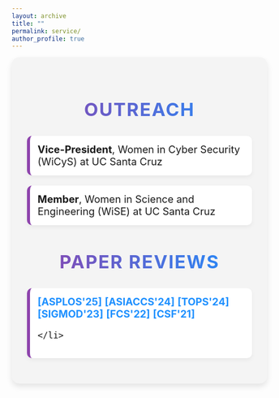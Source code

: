 ```yaml
---
layout: archive
title: ""
permalink: service/
author_profile: true
---
```


<!-- Custom Styles for Page -->
<style>
  /* Style for the page container */
  .service-container {
    max-width: 1500px; /* Wide width for spacious layout */
    margin: 0 auto; /* Center the container */
    padding: 30px; /* Add padding for spacing */
    background-color: #f4f4f4; /* Light grey background for contrast */
    border-radius: 15px; /* Rounded corners for a modern look */
    box-shadow: 0 6px 12px rgba(0, 0, 0, 0.1); /* Slightly deeper shadow for emphasis */
  }

  /* Style for the headings */
  .service-container h2 {
    font-size: 36px; /* Larger font size for emphasis */
    font-weight: bold; /* Bold font for the heading */
    text-align: center; /* Center-align the heading */
    margin-bottom: 30px; /* Space below the heading */
    background: linear-gradient(to right, #8e44ad, #1e90ff); /* Gradient text color */
    -webkit-background-clip: text; /* Clip the background to text */
    color: transparent; /* Transparent text to show gradient */
    text-transform: uppercase; /* Uppercase text for distinction */
    letter-spacing: 2px; /* Spacing between letters for a more open look */
  }

  /* Style for the list items */
  .service-container ul {
    list-style-type: none; /* Remove default list styling */
    padding: 0; /* Remove padding */
  }

  .service-container li {
    font-size: 20px; /* Slightly larger font size for readability */
    margin-bottom: 20px; /* Space below each list item */
    padding: 15px; /* Add padding for space */
    background-color: #ffffff; /* White background for contrast */
    border-left: 6px solid #8e44ad; /* Thicker colored border on the left */
    border-radius: 10px; /* Rounded corners for a softer look */
    box-shadow: 0 4px 8px rgba(0, 0, 0, 0.05); /* Subtle shadow for depth */
    transition: transform 0.2s ease, box-shadow 0.2s ease; /* Smooth transition for hover effect */
  }

  .service-container li:hover {
    transform: translateY(-5px); /* Slight lift effect on hover */
    box-shadow: 0 8px 16px rgba(0, 0, 0, 0.1); /* Enhanced shadow on hover */
  }

  /* Style for link elements */
  .service-container a {
    color: #1e90ff; /* Link color to match the gradient */
    text-decoration: none; /* Remove underline from links */
    font-weight: bold; /* Bold links for emphasis */
  }

  .service-container a:hover {
    text-decoration: underline; /* Underline links on hover for clarity */
  }

  /* Responsive design for mobile */
  @media (max-width: 600px) {
    .service-container {
      max-width: 95%; /* Adjust container width for mobile */
    }

    .service-container h2 {
      font-size: 28px; /* Smaller font size for mobile */
    }

    .service-container li {
      font-size: 18px; /* Smaller font size for list items */
    }
  }
</style>

<!-- Main Container -->
<div class="service-container">
  <h2>Outreach</h2>
  <ul>
    <li><b>Vice-President</b>, Women in Cyber Security (WiCyS) at UC Santa Cruz</li>
    <li><b>Member</b>, Women in Science and Engineering (WiSE) at UC Santa Cruz</li>
  </ul>

  <h2>Paper Reviews</h2>
  <ul>
    <li>
      <a href="https://www.asplos-conference.org/asplos2025/" target="_blank">[ASPLOS'25]</a>
      <a href="https://asiaccs2024.sutd.edu.sg" target="_blank">[ASIACCS'24]</a>
      <a href="https://dl.acm.org/journal/tops" target="_blank">[TOPS'24]</a>
      <a href="https://2023.sigmod.org" target="_blank">[SIGMOD'23]</a>
      <a href="https://jnear.github.io/fcs2022/" target="_blank">[FCS'22]</a>
      <a href="https://www.ieee-security.org/TC/CSF2021/" target="_blank">[CSF'21]</a>

    </li>
  </ul>
</div>

